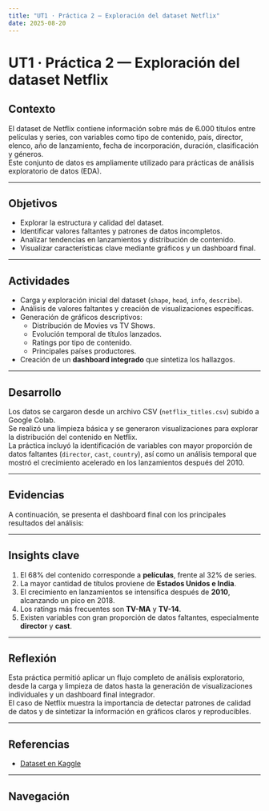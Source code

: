 ```yaml
---
title: "UT1 · Práctica 2 — Exploración del dataset Netflix"
date: 2025-08-20
---
```


# UT1 · Práctica 2 — Exploración del dataset Netflix

## Contexto
El dataset de Netflix contiene información sobre más de 6.000 títulos entre películas y series, con variables como tipo de contenido, país, director, elenco, año de lanzamiento, fecha de incorporación, duración, clasificación y géneros.  
Este conjunto de datos es ampliamente utilizado para prácticas de análisis exploratorio de datos (EDA).

---

## Objetivos
- Explorar la estructura y calidad del dataset.  
- Identificar valores faltantes y patrones de datos incompletos.  
- Analizar tendencias en lanzamientos y distribución de contenido.  
- Visualizar características clave mediante gráficos y un dashboard final.  

---

## Actividades
- Carga y exploración inicial del dataset (`shape`, `head`, `info`, `describe`).  
- Análisis de valores faltantes y creación de visualizaciones específicas.  
- Generación de gráficos descriptivos:  
  - Distribución de Movies vs TV Shows.  
  - Evolución temporal de títulos lanzados.  
  - Ratings por tipo de contenido.  
  - Principales países productores.  
- Creación de un **dashboard integrado** que sintetiza los hallazgos.  

---

## Desarrollo
Los datos se cargaron desde un archivo CSV (`netflix_titles.csv`) subido a Google Colab.  
Se realizó una limpieza básica y se generaron visualizaciones para explorar la distribución del contenido en Netflix.  
La práctica incluyó la identificación de variables con mayor proporción de datos faltantes (`director`, `cast`, `country`), así como un análisis temporal que mostró el crecimiento acelerado en los lanzamientos después del 2010.  

---

## Evidencias
A continuación, se presenta el dashboard final con los principales resultados del análisis:


---

## Insights clave
1. El 68% del contenido corresponde a **películas**, frente al 32% de series.  
2. La mayor cantidad de títulos proviene de **Estados Unidos e India**.  
3. El crecimiento en lanzamientos se intensifica después de **2010**, alcanzando un pico en 2018.  
4. Los ratings más frecuentes son **TV-MA** y **TV-14**.  
5. Existen variables con gran proporción de datos faltantes, especialmente **director** y **cast**.  

---

## Reflexión
Esta práctica permitió aplicar un flujo completo de análisis exploratorio, desde la carga y limpieza de datos hasta la generación de visualizaciones individuales y un dashboard final integrador.  
El caso de Netflix muestra la importancia de detectar patrones de calidad de datos y de sintetizar la información en gráficos claros y reproducibles.

---

## Referencias
- [Dataset en Kaggle](https://www.kaggle.com/datasets/shivamb/netflix-shows)    

---

## Navegación

